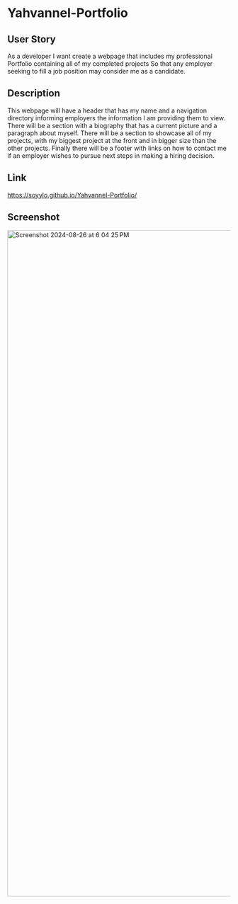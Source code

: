 # Yahvannel-Portfolio

## User Story

As a developer I want create a webpage that includes my professional Portfolio containing all of my completed projects
So that any employer seeking to fill a job position may consider me as a candidate. 

## Description

This webpage will have a header that has my name and a navigation directory informing employers the information I am providing them to view. 
There will be a section with a biography that has a current picture and a paragraph about myself. 
There will be a section to showcase all of my projects, with my biggest project at the front and in bigger size than the other projects. 
Finally there will be a footer with links on how to contact me if an employer wishes to pursue next steps in making a hiring decision.

## Link

https://soyylo.github.io/Yahvannel-Portfolio/

## Screenshot 


<img width="1506" alt="Screenshot 2024-08-26 at 6 04 25 PM" src="https://github.com/user-attachments/assets/8f7dc2c5-a0cb-4658-98a5-f9ccb4b0a320">
